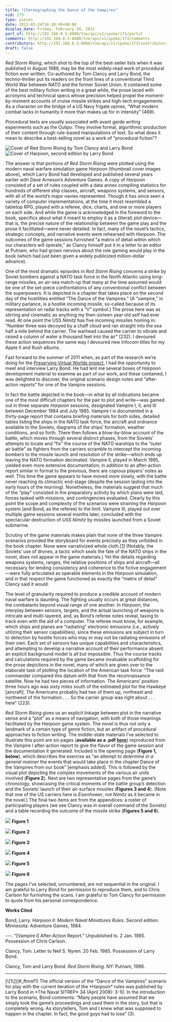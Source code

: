 ```yaml
---
title: "Choreographing the Dance of the Vampires"
nid: 173
type: pieces
date: 2012-02-24T16:30:49+00:00
display_date: Friday, February 24, 2012
part_of: http://192.168.0.5:8080/tne/api/v1/spoke/173/partof
comments: http://192.168.0.5:8080/tne/api/v1/spoke/173/comments
contributors: http://192.168.0.5:8080/tne/api/v1/spoke/173/contributors
draft: false
---
```


*Red Storm Rising*, which shot to the top of the best-seller lists when it was published in August 1986, may be the most widely-read work of procedural fiction ever written. Co-authored by Tom Clancy and Larry Bond, the techno-thriller put its readers on the front lines of a conventional Third World War between NATO and the former Soviet Union. It contained some of the best military fiction writing in a great while, the prose laced with acronyms and technical specs whose precision helped propel the moment-by-moment accounts of cruise missile strikes and high-tech engagements. As a character on the bridge of a US Navy frigate opines, “What modern combat lacks in humanity it more than makes up for in intensity” (469).

 Procedural texts are usually associated with avant garde writing experiments such as the Oulipo. They involve formal, algorithmic production of their content through rule-based manipulations of text. So what does it mean to describe a best-selling novel as a work of "procedural fiction"?

![Cover of Red Storm Rising by Tom Clancy and Larry Bond](/tne/sites/mediacommons.futureofthebook.org.tne/files/images/red_storm_rising.jpg) ![Cover of Harpoon, second edition by Larry Bond](/tne/sites/mediacommons.futureofthebook.org.tne/files/images/harpoonii.jpg)

 The answer is that portions of *Red Storm Rising* were plotted using the modern naval warfare simulation game *Harpoon* (thumbnail cover images above), which Larry Bond had developed and published several years earlier with Dave Arneson’s Adventure Games. A copy of *Harpoon* consisted of a set of rules coupled with a data annex compiling statistics for hundreds of different ship classes, aircraft, weapons systems, and sensors, with all of the world’s major navies represented. Though it has since seen a variety of computer implementations, at the time it most resembled a tabletop RPG, played with a referee, dice, charts, and one or more players on each side. And while the game is acknowledged in the foreword to the book, specifics about what it meant to employ it as a (literal) plot device—that is, the precise nature of the relationship between the game play and the prose it facilitated—were never detailed. In fact, many of the novel’s tactics, strategic concepts, and narrative events were rehearsed with *Harpoon*. The outcomes of the game sessions furnished “a matrix of detail within which our characters will operate,” as Clancy himself put it in a letter to an editor at Putnam, who had grown nervous about the role gaming would play in the book (which had just been given a widely publicized million-dollar advance).

 One of the most dramatic episodes in *Red Storm Rising* concerns a strike by Soviet bombers against a NATO task force in the North Atlantic using long-range missiles, an air-sea match-up that many at the time assumed would be one of the set-piece confrontations of any conventional conflict between the superpowers. It is depicted in a chapter that takes place on the second day of the hostilities entitled “The Dance of the Vampires.” (A “vampire,” in military parlance, is a hostile incoming missile, so-called because of its representation on radar tracks with a “V” symbol.) The prose here was as stirring and cinematic as anything my then-sixteen year old self had ever read. At one point the USS *Nimitz* has five incoming missiles homing in: “Number three was decoyed by a chaff cloud and ran straight into the sea half a mile behind the carrier. The warhead caused the carrier to vibrate and raised a column of water a thousand feet into the air” (232). I devoured these action sequences the same way I devoured new Infocom titles for my Apple II and Rush albums.

 Fast forward to the summer of 2011 when, as part of the research we’re doing for the [Preserving Virtual Worlds project](http://pvw.illinois.edu/pvw/?p=224), I had the opportunity to meet and interview Larry Bond. He had lent me several boxes of *Harpoon* development material to examine as part of our work, and these contained, I was delighted to discover, the original scenario design notes and “after-action reports” for one of the Vampire sessions.

 In fact the battle depicted in the book—in what by all indications became one of the most difficult chapters for the pair to plot and write—was gamed out in three separate *Harpoon* sessions, designated Vampire I, II, and III between December 1984 and July 1985. Vampire I is documented in a thirty-page report that contains briefing materials for both sides, detailed tables listing the ships in the NATO task force, the aircraft and ordnance available to the Soviets, diagrams of the ships’ formation, weather conditions, and so forth. There then follows a blow-by-blow account of the battle, which moves through several distinct phases, from the Soviets’ attempts to locate and “fix” the course of the NATO warships to the “outer air battle” as fighters from the carriers scramble to intercept the incoming bombers to the missile launch and resolution of the strike—which ends up leaving the NATO formation decimated. Vampire II, played in March 1985, yielded even more extensive documentation; in addition to an after-action report similar in format to the previous, there are copious players’ notes as well. This time the game appears to have moved more slowly, with the battle never reaching its climactic end-stage (despite the session lasting into the early hours of the morning). Nonetheless, the materials suggest that much of the “play” consisted in the preparatory activity by which plans were laid, forces tasked with missions, and contingencies evaluated. Clearly by this point the scope and complexity of the scenarios were straining the *Harpoon* system (and Bond, as the referee) to the limit. Vampire III, played out over multiple game sessions several months later, concluded with the spectacular destruction of *USS Nimitz* by missiles launched from a Soviet submarine.

 Scrutiny of the game materials makes plain that none of the three Vampire scenarios provided the storyboard for events precisely as they unfolded in the book chapter. None were narrativized whole cloth.[\[1\]](#_ftn1) (Notably, the Soviets’ use of drones, a tactic which seals the fate of the NATO ships in the novel, does not appear in the game materials.) Yet the details regarding weapons systems, ranges, the relative positions of ships and aircraft—all necessary for lending consistency and coherence to the fictive engagement—were fully articulated as operable elements in the *Harpoon* simulation, and in that respect the game functioned as exactly the “matrix of detail” Clancy said it would.

 The level of granularity required to produce a credible account of modern naval warfare is daunting. The fighting usually occurs at great distances, the combatants beyond visual range of one another. In *Harpoon*, the interplay between sensors, targets, and the actual launching of weapons is intricate and multi-layered, and, as Bond’s referee notes reveal, taxing to track even with the aid of a computer. The referee must know, for example, which ships and planes are “radiating” electronic emissions (i.e., actively utilizing their sensor capabilities), since these emissions are subject in turn to detection by hostile forces who may or may not be radiating emissions of their own. Each set of sensors has unique capabilities and characteristics, and attempting to develop a narrative account of their performance absent an explicit background model is all but impossible. Thus the course tracks and calculations required by the game became invaluable scaffolding for the prose depictions in the novel, many of which are given over to the elaborate task of plotting the location of the American task force: “The raid commander compared this datum with that from the reconnaissance satellite. Now he had two pieces of information. The Americans’ position three hours ago was sixty miles south of the estimated plot for the Hawkeye \[aircraft\]. The Americans probably had two of them up, northeast and northwest of the formation . . . So the carrier group was right about . . . here” (223).

*Red Storm Rising* gives us an explicit linkage between plot in the narrative sense and a “plot” as a means of navigation, with both of those meanings facilitated by the *Harpoon* game system. The novel is thus not only a landmark of a certain type of genre fiction, but an artifact of procedural approaches to fiction writing. The middle-state materials I’ve selected to illustrate this point are six pages (**available as a .pdf [here](http://drum.lib.umd.edu/retrieve/42295/RoughCutsVamp.pdf)**) reproduced from the Vampire I after-action report to give the flavor of the game session and the documentation it generated. Included is the opening page (**Figure 1, below**), which describes the exercise as “an attempt *to determine in a general manner* the events that would take place in the chapter Dance of the Vampires from our book” \[emphasis added\]. This is followed by the visual plot depicting the complex movements of the various air units involved (**Figure 2**). Next are two representative pages from the game’s chronology, showcasing the critical moments of the battle group’s detection and the Soviets’ launch of their air-surface missiles (**Figures 3 and 4**). (Note that one of the US carriers here is *Eisenhower*, not *Nimitz* as it became in the novel.) The final two items are from the appendices: a roster of participating players (we see Clancy was in overall command of the Soviets) and a table recording the outcome of the missile strike (**Figures 5 and 6**).

[![](/tne/sites/mediacommons.futureofthebook.org.tne/files/images/kirschenbaum_roughcuts_figure1.preview.png)](/tne/sites/mediacommons.futureofthebook.org.tne/files/images/kirschenbaum_roughcuts_figure1.png)
**Figure 1**

[![](/tne/sites/mediacommons.futureofthebook.org.tne/files/images/kirschenbaum_roughcuts_figure2.preview.png)](/tne/sites/mediacommons.futureofthebook.org.tne/files/images/kirschenbaum_roughcuts_figure2.png)
**Figure 2**

[![](/tne/sites/mediacommons.futureofthebook.org.tne/files/images/kirschenbaum_roughcuts_figure3.preview.png)](/tne/sites/mediacommons.futureofthebook.org.tne/files/images/kirschenbaum_roughcuts_figure3.png)
**Figure 3**

[![](/tne/sites/mediacommons.futureofthebook.org.tne/files/images/kirschenbaum_roughcuts_figure4.preview.png)](/tne/sites/mediacommons.futureofthebook.org.tne/files/images/kirschenbaum_roughcuts_figure4.png)
**Figure 4**

[![](/tne/sites/mediacommons.futureofthebook.org.tne/files/images/kirschenbaum_roughcuts_figure5.preview.png)](/tne/sites/mediacommons.futureofthebook.org.tne/files/images/kirschenbaum_roughcuts_figure5.png)
**Figure 5**

[![](/tne/sites/mediacommons.futureofthebook.org.tne/files/images/kirschenbaum_roughcuts_figure6.preview.png)](/tne/sites/mediacommons.futureofthebook.org.tne/files/images/kirschenbaum_roughcuts_figure6.png)
**Figure 6**

 The pages I’ve selected, unnumbered, are not sequential in the original. I am grateful to Larry Bond for permission to reproduce them, and to Chris Carlson for furnishing the scans. I am grateful to Tom Clancy for permission to quote from his personal correspondence.

**Works Cited**

 Bond, Larry. *Harpoon II: Modern Naval Miniatures Rules*. Second edition. Minnesota: Adventure Games, 1984.

\---. “\[Vampire I\] After-Action Report.” Unpublished ts. 2 Jan. 1985. Possession of Chris Carlson.

 Clancy, Tom. Letter to Neil S. Nyren. 20 Feb. 1985. Possession of Larry Bond.

 Clancy, Tom and Larry Bond. *Red Storm Rising*. NY: Putnam, 1986.

<div>

---

<div id="ftn1">[\[1\]](#_ftnref1) The official version of the “Dance of the Vampires” scenario for play with the current iteration of the *Harpoon* rules was published by Larry Bond in *The Naval SITREP* 34 (April 2008): 3-10. In the introduction to the scenario, Bond comments: “Many people have assumed that we simply took the game’s proceedings and used them in the story, but that is completely wrong. As storytellers, Tom and I knew what was supposed to happen in the chapter. In fact, the good guys had to lose” (3).

</div></div>
